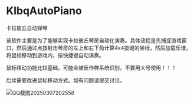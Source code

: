 # KlbqAutoPiano

  卡拉彼丘自动弹琴
 
  该软件主要是为了能够实现卡拉彼丘琴房自动化演奏。具体流程是先捕捉游戏窗口，然后通过点按射击琴房的左上和右下角计算4x4按键的坐标，然后加载乐谱，将鼠标移动到游戏内，按快捷键自动演奏。
  
  鼠标移动功能比较基础，可能会被反作弊系统识别，不要用大号使用！！！
 
  后续需要改进鼠标移动方式。如有问题请提交讨论。

![QQ截图20250307202558](https://github.com/user-attachments/assets/e54d7ff4-fb02-441a-9f63-8b749a3cfc2b)

